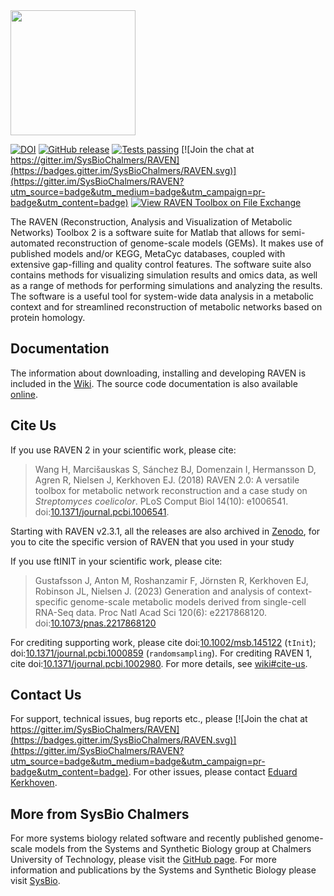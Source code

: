 <img src="./RAVEN2.png" width="200px">

[![DOI](https://zenodo.org/badge/DOI/10.5281/zenodo.3689518.svg)](https://doi.org/10.5281/zenodo.3689518)
[![GitHub release](https://img.shields.io/github/release/SysBioChalmers/RAVEN/all.svg)](https://GitHub.com/SysBioChalmers/RAVEN/releases/)
[![Tests 
passing](https://github.com/SysBioChalmers/RAVEN/actions/workflows/tests.yml/badge.svg?branch=main)](https://github.com/SysBioChalmers/RAVEN/actions)
[![Join the chat at https://gitter.im/SysBioChalmers/RAVEN](https://badges.gitter.im/SysBioChalmers/RAVEN.svg)](https://gitter.im/SysBioChalmers/RAVEN?utm_source=badge&utm_medium=badge&utm_campaign=pr-badge&utm_content=badge)
[![View RAVEN Toolbox on File Exchange](https://www.mathworks.com/matlabcentral/images/matlab-file-exchange.svg)](https://se.mathworks.com/matlabcentral/fileexchange/112330-raven-toolbox)

The RAVEN (Reconstruction, Analysis and Visualization of Metabolic Networks) Toolbox 2 is a software suite for Matlab that allows for semi-automated reconstruction of genome-scale models (GEMs). It makes use of published models and/or KEGG, MetaCyc databases, coupled with extensive gap-filling and quality control features. The software suite also contains methods for visualizing simulation results and omics data, as well as a range of methods for performing simulations and analyzing the results. The software is a useful tool for system-wide data analysis in a metabolic context and for streamlined reconstruction of metabolic networks based on protein homology.


## Documentation
The information about downloading, installing and developing RAVEN is included in the [Wiki](https://github.com/SysBioChalmers/RAVEN/wiki). The source code documentation is also available 
[online](http://sysbiochalmers.github.io/RAVEN/doc/).


## Cite Us
If you use RAVEN 2 in your scientific work, please cite:
> Wang H, Marcišauskas S, Sánchez BJ, Domenzain I, Hermansson D, Agren R, Nielsen J, Kerkhoven EJ. (2018) RAVEN 2.0: A versatile toolbox for metabolic network reconstruction and a case study on _Streptomyces coelicolor_. PLoS Comput Biol 14(10): e1006541. doi:[10.1371/journal.pcbi.1006541](https://doi.org/10.1371/journal.pcbi.1006541).

Starting with RAVEN v2.3.1, all the releases are also archived in [Zenodo](https://doi.org/10.5281/zenodo.3689518), for you to cite the specific version of RAVEN that you used in your study

If you use ftINIT in your scientific work, please cite:
> Gustafsson J, Anton M, Roshanzamir F, Jörnsten R, Kerkhoven EJ, Robinson JL, Nielsen J. (2023) Generation and analysis of context-specific genome-scale metabolic models derived from single-cell RNA-Seq data. Proc Natl Acad Sci 120(6): e2217868120. doi:[10.1073/pnas.2217868120](https://doi.org/10.1073/pnas.2217868120)

For crediting supporting work, please cite doi:[10.1002/msb.145122](http://msb.embopress.org/content/10/3/721) (`tInit`); doi:[10.1371/journal.pcbi.1000859](http://journals.plos.org/ploscompbiol/article?id=10.1371/journal.pcbi.1000859) (`randomsampling`). For crediting RAVEN 1, cite doi:[10.1371/journal.pcbi.1002980](http://journals.plos.org/ploscompbiol/article?id=10.1371/journal.pcbi.1002980). For more details, see [wiki#cite-us](https://github.com/SysBioChalmers/RAVEN/wiki#cite-us).

## Contact Us
For support, technical issues, bug reports etc., please [![Join the chat at https://gitter.im/SysBioChalmers/RAVEN](https://badges.gitter.im/SysBioChalmers/RAVEN.svg)](https://gitter.im/SysBioChalmers/RAVEN?utm_source=badge&utm_medium=badge&utm_campaign=pr-badge&utm_content=badge). For other issues, please contact [Eduard Kerkhoven](https://www.chalmers.se/en/persons/eduardk/).

## More from SysBio Chalmers
For more systems biology related software and recently published genome-scale models from the Systems and Synthetic Biology group at Chalmers University of Technology, please visit the [GitHub page](https://github.com/SysBioChalmers). For more information and publications by the Systems and Synthetic Biology please visit [SysBio](https://www.sysbio.se/).
